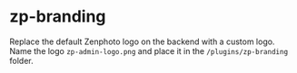 zp-branding
===========

Replace the default Zenphoto logo on the backend with a custom logo.
Name the logo <code>zp-admin-logo.png</code> and place it in the <code>/plugins/zp-branding</code> folder.
